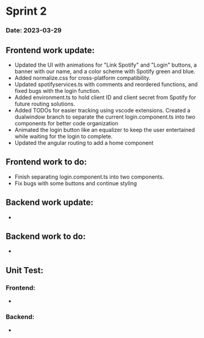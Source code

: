 # Sprint 2

### Date: 2023-03-29

## Frontend work update:

- Updated the UI with animations for "Link Spotify" and "Login" buttons, a banner with our name, and a color scheme with Spotify green and blue.
- Added normalize.css for cross-platform compatibility.
- Updated spotifyservices.ts with comments and reordered functions, and fixed bugs with the login function.
- Added environment.ts to hold client ID and client secret from Spotify for future routing solutions.
- Added TODOs for easier tracking using vscode extensions.
Created a dualwindow branch to separate the current login.component.ts into two components for better code organization
- Animated the login button like an equalizer to keep the user entertained while waiting for the login to complete.
- Updated the angular routing to add a home component

## Frontend work to do:
- Finish separating login.component.ts into two components.
- Fix bugs with some buttons and continue styling 

## Backend work update:
- 
## Backend work to do:
- 

## Unit Test:
### Frontend:
- 
### Backend:
- 

